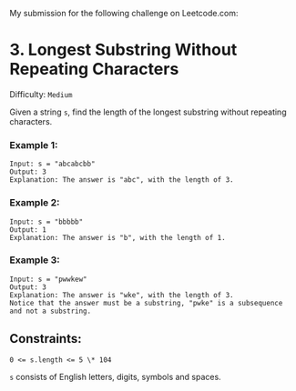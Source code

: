 My submission for the following challenge on Leetcode.com:

# 3. Longest Substring Without Repeating Characters

Difficulty: `Medium`

Given a string `s`, find the length of the longest
substring
without repeating characters.

### Example 1:

```
Input: s = "abcabcbb"
Output: 3
Explanation: The answer is "abc", with the length of 3.
```

### Example 2:

```
Input: s = "bbbbb"
Output: 1
Explanation: The answer is "b", with the length of 1.
```

### Example 3:

```
Input: s = "pwwkew"
Output: 3
Explanation: The answer is "wke", with the length of 3.
Notice that the answer must be a substring, "pwke" is a subsequence and not a substring.
```

## Constraints:

`0 <= s.length <= 5 \* 104`

`s` consists of English letters, digits, symbols and spaces.

